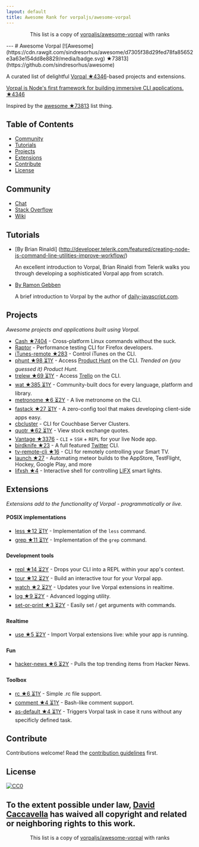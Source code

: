 ```yaml
---
layout: default
title: Awesome Rank for vorpaljs/awesome-vorpal
---
```


<p align="center">
	This list is a copy of <a href="https://github.com/vorpaljs/awesome-vorpal">vorpaljs/awesome-vorpal</a> with ranks
</p>
---
# Awesome Vorpal [![Awesome](https://cdn.rawgit.com/sindresorhus/awesome/d7305f38d29fed78fa85652e3a63e154dd8e8829/media/badge.svg) ★73813](https://github.com/sindresorhus/awesome)

A curated list of delightful [Vorpal ★4346](https://github.com/dthree/vorpal)-based projects and extensions.

[Vorpal is Node's first framework for building immersive CLI applications. ★4346](https://github.com/dthree/vorpal)

Inspired by the [awesome ★73813](https://github.com/sindresorhus/awesome) list thing.

## Table of Contents

- [Community](#community)
- [Tutorials](#tutorials)
- [Projects](#projects)
- [Extensions](#extensions)
- [Contribute](#contribute)
- [License](#license)

## Community

- [Chat](https://gitter.im/dthree/vorpal)
- [Stack Overflow](http://stackoverflow.com/questions/tagged/vorpal.js)
- [Wiki](https://github.com/dthree/vorpal/wiki)

## Tutorials

- [By Brian Rinaldi] (http://developer.telerik.com/featured/creating-node-js-command-line-utilities-improve-workflow/)

  An excellent introduction to Vorpal, Brian Rinaldi from Telerik walks you through developing a sophisticated Vorpal app from scratch.

- [By Ramon Gebben](http://daily-javascript.com/articles/vorpal/)

  A brief introduction to Vorpal by the author of [daily-javascript.com](daily-javascript.com).

## Projects

*Awesome projects and applications built using Vorpal.*

- [Cash ★7404](https://github.com/dthree/cash) - Cross-platform Linux commands without the suck.
- [Raptor](https://developer.mozilla.org/en-US/Firefox_OS/Automated_testing/Raptor) - Performance testing CLI for Firefox developers.
- [iTunes-remote ★283](https://github.com/mischah/itunes-remote) - Control iTunes on the CLI.
- [phunt ★98 ⏳1Y](https://github.com/Kristories/phunt) - Access [Product Hunt](https://www.producthunt.com/) on the CLI. *Trended on (you guessed it) Product Hunt.*
- [trelew ★69 ⏳1Y](https://github.com/websitesfortrello/trelew) - Access [Trello](https://trello.com/) on the CLI.
- [wat ★385 ⏳1Y](https://github.com/dthree/wat) - Community-built docs for every language, platform and library.
- [metronome ★6 ⏳2Y](https://github.com/AljoschaMeyer/metronome-cli) - A live metronome on the CLI.
- [fastack ★27 ⏳1Y](https://github.com/fastack/cli) - A zero-config tool that makes developing client-side apps easy.
- [cbcluster](https://www.npmjs.com/package/cbcluster) - CLI for Couchbase Server Clusters.
- [quotr ★62 ⏳1Y](https://github.com/andrerpena/quotr) - View stock exchange quotes.
- [Vantage ★3376](https://github.com/dthree/vantage) - `CLI` + `SSH` + `REPL` for your live Node app.
- [birdknife ★23](https://github.com/vanita5/birdknife) - A full featured [Twitter](https://twitter.com/) CLI.
- [tv-remote-cli ★16](https://github.com/Glavin001/tv-remote-cli) - CLI for remotely controlling your Smart TV.
- [launch ★27](https://github.com/NewSpring/meteor-launch) - Automating meteor builds to the AppStore, TestFlight, Hockey, Google Play, and more
- [lifxsh ★4](https://github.com/ristomatti/lifxsh) - Interactive shell for controlling [LIFX](http://www.lifx.com) smart lights.

## Extensions

*Extensions add to the functionality of Vorpal - programmatically or live.*

#### POSIX implementations

- [less ★12 ⏳1Y](https://github.com/vorpaljs/vorpal-less) - Implementation of the `less` command.
- [grep ★11 ⏳1Y](https://github.com/vorpaljs/vorpal-grep) - Implementation of the `grep` command.

#### Development tools

- [repl ★14 ⏳2Y](https://github.com/vorpaljs/vorpal-repl) - Drops your CLI into a REPL within your app's context.
- [tour ★12 ⏳2Y](https://github.com/vorpaljs/vorpal-tour) - Build an interactive tour for your Vorpal app.
- [watch ★2 ⏳2Y](https://github.com/vantagejs/vantage-watch) - Updates your live Vorpal extensions in realtime.
- [log ★9 ⏳2Y](https://github.com/AljoschaMeyer/vorpal-log) - Advanced logging utility.
- [set-or-print ★3 ⏳2Y](https://github.com/AljoschaMeyer/vorpal-setorprint) - Easily set / get arguments with commands.

#### Realtime

- [use ★5 ⏳2Y](https://github.com/vorpaljs/vorpal-use) - Import Vorpal extensions live: while your app is running.

#### Fun

- [hacker-news ★6 ⏳2Y](https://github.com/vorpaljs/vorpal-hacker-news) - Pulls the top trending items from Hacker News.

#### Toolbox
- [rc ★6 ⏳1Y](https://github.com/subk/vorpal-rc) - Simple .rc file support.
- [comment ★4 ⏳1Y](https://github.com/subk/vorpal-comment) - Bash-like comment support.
- [as-default ★4 ⏳1Y](https://github.com/ialpert/vorpal-as-default) - Triggers Vorpal task in case it runs without any specificly defined task.

## Contribute

Contributions welcome! Read the [contribution guidelines](https://github.com/vorpaljs/awesome-vorpal/blob/master/contributing.md) first.

## License

[![CC0](http://i.creativecommons.org/p/zero/1.0/88x31.png)](http://creativecommons.org/publicdomain/zero/1.0/)

To the extent possible under law, [David Caccavella](https://github.com/dthree) has waived all copyright and related or neighboring rights to this work.
---
<p align="center">
	This list is a copy of <a href="https://github.com/vorpaljs/awesome-vorpal">vorpaljs/awesome-vorpal</a> with ranks
</p>
